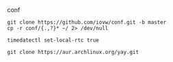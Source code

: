 conf

```
git clone https://github.com/iovw/conf.git -b master
cp -r conf/{.,?}* ~/ 2> /dev/null 

```

```
timedatectl set-local-rtc true
```


```
git clone https://aur.archlinux.org/yay.git
```
